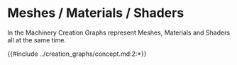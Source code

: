 # Meshes / Materials / Shaders

In the Machinery Creation Graphs represent Meshes, Materials and Shaders all at the same time.

{{#include ../creation_graphs/concept.md:2:*}}
